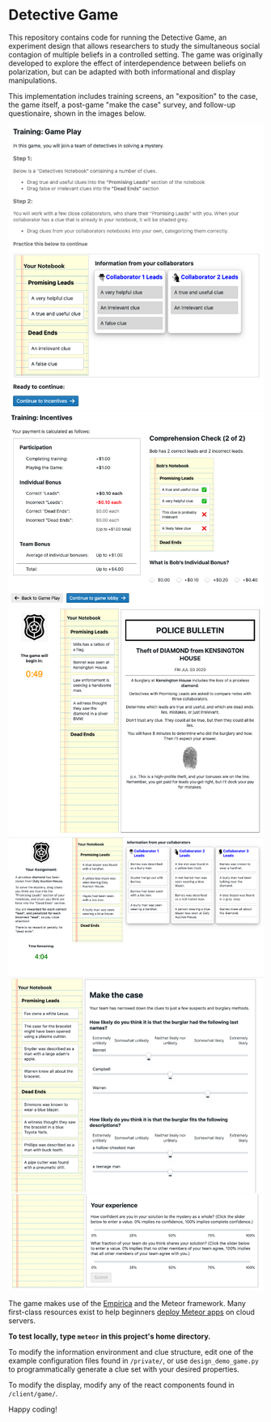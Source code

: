 # Detective Game

This repository contains code for running the Detective Game, an experiment design that allows researchers to study
the simultaneous social contagion of multiple beliefs in a controlled setting.
The game was originally developed to explore the effect of interdependence between beliefs
on polarization, but can be adapted with both informational and display manipulations.

This implementation includes training screens, an "exposition" to the case, the game itself, a post-game "make the case" survey, and follow-up questionaire, shown in the images below.

![Gameplay Training](/docs/training1.png)
![Incentives](/docs/training2.png)
![Game Exposition](/docs/exposition.png)
![Game Play](/docs/game.png)
![Make-the-case](/docs/make_the_case.png)
![Confidence](/docs/confidence.png)

The game makes use of the [Empirica](https://empirica.ly/) and the Meteor framework. Many first-class resources exist to help beginners [deploy Meteor apps](https://galaxy-guide.meteor.com/deploy-guide.html) on cloud servers.

**To test locally, type `meteor` in this project's home directory.**

To modify the information environment and clue structure, edit one of the example configuration files found in `/private/`,
or use `design_demo_game.py` to programmatically generate a clue set with your desired properties.

To modify the display, modify any of the react components found in `/client/game/`.

Happy coding!

